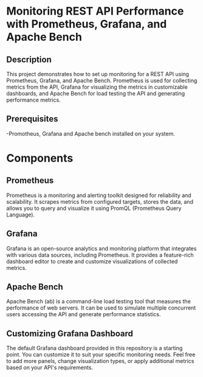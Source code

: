 # Monitoring REST API Performance with Prometheus, Grafana, and Apache Bench

## Description

This project demonstrates how to set up monitoring for a REST API using Prometheus, Grafana, and Apache Bench. Prometheus is used for collecting metrics from the API, Grafana for visualizing the metrics in customizable dashboards, and Apache Bench for load testing the API and generating performance metrics.

## Prerequisites

-Promotheus, Grafana and Apache bench installed on your system.

# Components

## Prometheus
Prometheus is a monitoring and alerting toolkit designed for reliability and scalability. It scrapes metrics from configured targets, stores the data, and allows you to query and visualize it using PromQL (Prometheus Query Language).

## Grafana
Grafana is an open-source analytics and monitoring platform that integrates with various data sources, including Prometheus. It provides a feature-rich dashboard editor to create and customize visualizations of collected metrics.

## Apache Bench
Apache Bench (ab) is a command-line load testing tool that measures the performance of web servers. It can be used to simulate multiple concurrent users accessing the API and generate performance statistics.

## Customizing Grafana Dashboard
The default Grafana dashboard provided in this repository is a starting point. You can customize it to suit your specific monitoring needs. Feel free to add more panels, change visualization types, or apply additional metrics based on your API's requirements.
